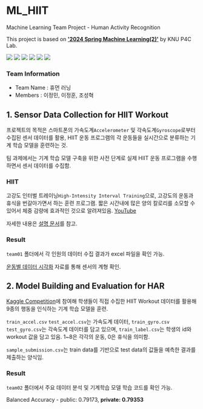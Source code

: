 # ML_HIIT
Machine Learning Team Project - Human Activity Recognition

This project is based on <a href="https://knu-p4c-lab.github.io/lectures/bb2bca2d-537e-5332-82b1-cf8f07ca885b/" target="_blank">**'2024 Spring Machine Learning(2)'**</a> by KNU P4C Lab.

<img src="https://img.shields.io/badge/Python-3776AB?style=for-the-badge&logo=Python&logoColor=white"> <img src="https://img.shields.io/badge/Jupyter-F37626?style=for-the-badge&logo=Jupyter&logoColor=white"> <img src="https://img.shields.io/badge/Kaggle-20BEFF?style=for-the-badge&logo=Kaggle&logoColor=white"> <img src="https://img.shields.io/badge/ScikitLearn-F7931E?style=for-the-badge&logo=ScikitLearn&logoColor=white"> <img src="https://img.shields.io/badge/Tensorflow-FF6F00?style=for-the-badge&logo=Tensorflow&logoColor=white"> <img src="https://img.shields.io/badge/Keras-D00000?style=for-the-badge&logo=Keras&logoColor=white"> 

### Team Information
- Team Name : 휴먼 러닝
- Members : 이정민, 이정훈, 조성혁

## 1. Sensor Data Collection for HIIT Workout

프로젝트의 목적은 스마트폰의 가속도계`Accelerometer` 및 각속도계`Gyroscope`로부터 수집된 센서 데이터를 활용, HIIT 운동 프로그램의 각 운동들을 실시간으로 분류하는 기계 학습 모델을 훈련하는 것.

팀 과제에서는 기계 학습 모델 구축을 위한 사전 단계로 실제 HIIT 운동 프로그램을 수행하면서 센서 데이터를 수집함.

### HIIT

고강도 인터벌 트레이닝`High-Intensity Interval Training`으로, 고강도의 운동과 휴식을 번갈아가면서 하는 훈련 프로그램. 짧은 시간내에 많은 양의 칼로리를 소모할 수 있어서 체중 감량에 효과적인 것으로 알려져있음. [YouTube](https://www.youtube.com/watch?v=-hSma-BRzoo)

자세한 내용은 [설명 문서](https://docs.google.com/document/d/1lphQPFxZrGUJ2EBI5urmJG3JM_YP6eW_2CEfZHDD0cU/edit?tab=t.0)를 참고.

### Result
`team01` 폴더에서 각 인원의 데이터 수집 결과가 excel 파일을 확인 가능.

[운동별 데이터 시각화](https://github.com/liebenholz/ML_HIIT/blob/main/team01/graph_check.ipynb) 자료를 통해 센서의 계형 확인.


## 2. Model Building and Evaluation for HAR

<a href="https://www.kaggle.com/competitions/2024-knu-ml-team-asmt" target="_blank">Kaggle Competition</a>에 참여해 학생들이 직접 수집한 HIIT Workout 데이터를 활용해 9종의 행동을 인식하는 기계 학습 모델을 훈련.

`train_accel.csv` `test_accel.csv`는 가속도계 데이터, `train_gyro.csv` `test_gyro.csv`는 각속도계 데이터를 담고 있으며, `train_label.csv`는 학생의 id와 workout 값을 담고 있음. 1~8은 각각의 운동, 0은 휴식을 의미함.


`sample_submission.csv`는 train data를 기반으로 test data의 값들을 예측한 결과를 제출하는 양식임.

### Result

`team02` 폴더에서 주요 데이터 분석 및 기계학습 모델 학습 코드를 확인 가능. 

Balanced Accuracy - public: 0.79173, **private: 0.79353**

